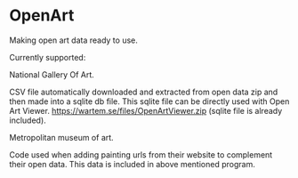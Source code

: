 # OpenArt
 Making open art data ready to use.
 
 Currently supported:
 
 National Gallery Of Art.
 
 CSV file automatically downloaded and extracted from open data zip
 and then made into a sqlite db file. This sqlite file can be directly used with 
 Open Art Viewer. https://wartem.se/files/OpenArtViewer.zip (sqlite file is already included).
 
 Metropolitan museum of art.
 
 Code used when adding painting urls from their website to complement their open data.
 This data is included in above mentioned program.
 
 
